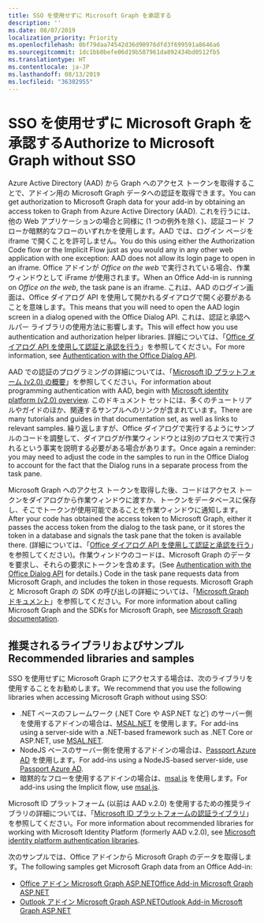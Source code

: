 ```yaml
---
title: SSO を使用せずに Microsoft Graph を承認する
description: ''
ms.date: 08/07/2019
localization_priority: Priority
ms.openlocfilehash: 0bf79daa74542d36d90976dfd3f699591a8646a6
ms.sourcegitcommit: 1dc1bb0befe06d19b587961da892434bd0512fb5
ms.translationtype: HT
ms.contentlocale: ja-JP
ms.lasthandoff: 08/13/2019
ms.locfileid: "36302955"
---
```

# <a name="authorize-to-microsoft-graph-without-sso"></a><span data-ttu-id="d5f00-102">SSO を使用せずに Microsoft Graph を承認する</span><span class="sxs-lookup"><span data-stu-id="d5f00-102">Authorize to Microsoft Graph without SSO</span></span>

<span data-ttu-id="d5f00-103">Azure Active Directory (AAD) から Graph へのアクセス トークンを取得することで、アドイン用の Microsoft Graph データへの認証を取得できます。</span><span class="sxs-lookup"><span data-stu-id="d5f00-103">You can get authorization to Microsoft Graph data for your add-in by obtaining an access token to Graph from Azure Active Directory (AAD).</span></span> <span data-ttu-id="d5f00-104">これを行うには、他の Web アプリケーションの場合と同様に (1 つの例外を除く)、認証コード フローか暗黙的なフローのいずれかを使用します。AAD では、ログイン ページを iframe で開くことを許可しません。</span><span class="sxs-lookup"><span data-stu-id="d5f00-104">You do this using either the Authorization Code flow or the Implicit Flow just as you would any in any other web application with one exception: AAD does not allow its login page to open in an iframe.</span></span> <span data-ttu-id="d5f00-105">Office アドインが *Office on the web* で実行されている場合、作業ウィンドウとして iFrame が使用されます。</span><span class="sxs-lookup"><span data-stu-id="d5f00-105">When an Office Add-in is running on *Office on the web*, the task pane is an iframe.</span></span> <span data-ttu-id="d5f00-106">これは、AAD のログイン画面は、Office ダイアログ API を使用して開かれるダイアログで開く必要があることを意味します。</span><span class="sxs-lookup"><span data-stu-id="d5f00-106">This means that you will need to open the AAD login screen in a dialog opened with the Office Dialog API.</span></span> <span data-ttu-id="d5f00-107">これは、認証と承認ヘルパー ライブラリの使用方法に影響します。</span><span class="sxs-lookup"><span data-stu-id="d5f00-107">This will effect how you use authentication and authorization helper libraries.</span></span> <span data-ttu-id="d5f00-108">詳細については、「[Office ダイアログ API を使用して認証と承認を行う](auth-with-office-dialog-api.md)」を参照してください。</span><span class="sxs-lookup"><span data-stu-id="d5f00-108">For more information, see [Authentication with the Office Dialog API](auth-with-office-dialog-api.md).</span></span>

<span data-ttu-id="d5f00-109">AAD での認証のプログラミングの詳細については、「[Microsoft ID プラットフォーム (v2.0) の概要](/azure/active-directory/develop/v2-overview)」を参照してください。</span><span class="sxs-lookup"><span data-stu-id="d5f00-109">For information about programming authentication with AAD, begin with [Microsoft identity platform (v2.0) overview](/azure/active-directory/develop/v2-overview).</span></span> <span data-ttu-id="d5f00-110">このドキュメント セットには、多くのチュートリアルやガイドのほか、関連するサンプルへのリンクが含まれています。</span><span class="sxs-lookup"><span data-stu-id="d5f00-110">There are many tutorials and guides in that documentation set, as well as links to relevant samples.</span></span> <span data-ttu-id="d5f00-111">繰り返しますが、Office ダイアログで実行するようにサンプルのコードを調整して、ダイアログが作業ウィンドウとは別のプロセスで実行されるという事実を説明する必要がある場合があります。</span><span class="sxs-lookup"><span data-stu-id="d5f00-111">Once again a reminder: you may need to adjust the code in the samples to run in the Office Dialog to account for the fact that the Dialog runs in a separate process from the task pane.</span></span>

<span data-ttu-id="d5f00-112">Microsoft Graph へのアクセス トークンを取得した後、コードはアクセス トークンをダイアログから作業ウィンドウに渡すか、トークンをデータベースに保存し、そこでトークンが使用可能であることを作業ウィンドウに通知します。</span><span class="sxs-lookup"><span data-stu-id="d5f00-112">After your code has obtained the access token to Microsoft Graph, either it passes the access token from the dialog to the task pane, or it stores the token in a database and signals the task pane that the token is available there.</span></span> <span data-ttu-id="d5f00-113">(詳細については、「[Office ダイアログ API を使用して認証と承認を行う](auth-with-office-dialog-api.md)」を参照してください)。作業ウィンドウのコードは、Microsoft Graph のデータを要求し、それらの要求にトークンを含めます。</span><span class="sxs-lookup"><span data-stu-id="d5f00-113">(See [Authentication with the Office Dialog API](auth-with-office-dialog-api.md) for details.) Code in the task pane requests data from Microsoft Graph, and includes the token in those requests.</span></span> <span data-ttu-id="d5f00-114">Microsoft Graph と Microsoft Graph の SDK の呼び出しの詳細については、「[Microsoft Graph ドキュメント](/graph/)」を参照してください。</span><span class="sxs-lookup"><span data-stu-id="d5f00-114">For more information about calling Microsoft Graph and the SDKs for Microsoft Graph, see [Microsoft Graph documentation](/graph/).</span></span>

## <a name="recommended-libraries-and-samples"></a><span data-ttu-id="d5f00-115">推奨されるライブラリおよびサンプル</span><span class="sxs-lookup"><span data-stu-id="d5f00-115">Recommended libraries and samples</span></span>

<span data-ttu-id="d5f00-116">SSO を使用せずに Microsoft Graph にアクセスする場合は、次のライブラリを使用することをお勧めします。</span><span class="sxs-lookup"><span data-stu-id="d5f00-116">We recommend that you use the following libraries when accessing Microsoft Graph without using SSO:</span></span>

- <span data-ttu-id="d5f00-117">.NET ベースのフレームワーク (.NET Core や ASP.NET など) のサーバー側を使用するアドインの場合は、[MSAL.NET](https://github.com/AzureAD/microsoft-authentication-library-for-dotnet/wiki#conceptual-documentation) を使用します。</span><span class="sxs-lookup"><span data-stu-id="d5f00-117">For add-ins using a server-side with a .NET-based framework such as .NET Core or ASP.NET, use [MSAL.NET](https://github.com/AzureAD/microsoft-authentication-library-for-dotnet/wiki#conceptual-documentation).</span></span>
- <span data-ttu-id="d5f00-118">NodeJS ベースのサーバー側を使用するアドインの場合は、[Passport Azure AD](https://github.com/AzureAD/passport-azure-ad) を使用します。</span><span class="sxs-lookup"><span data-stu-id="d5f00-118">For add-ins using a NodeJS-based server-side, use [Passport Azure AD](https://github.com/AzureAD/passport-azure-ad).</span></span>
- <span data-ttu-id="d5f00-119">暗黙的なフローを使用するアドインの場合は、[msal.js](https://github.com/AzureAD/microsoft-authentication-library-for-js/wiki) を使用します。</span><span class="sxs-lookup"><span data-stu-id="d5f00-119">For add-ins using the Implicit flow, use [msal.js](https://github.com/AzureAD/microsoft-authentication-library-for-js/wiki).</span></span>

<span data-ttu-id="d5f00-120">Microsoft ID プラットフォーム (以前は AAD v.2.0) を使用するための推奨ライブラリの詳細については、「[Microsoft ID プラットフォームの認証ライブラリ](/azure/active-directory/develop/reference-v2-libraries.md)」を参照してください。</span><span class="sxs-lookup"><span data-stu-id="d5f00-120">For more information about recommended libraries for working with Microsoft Identity Platform (formerly AAD v.2.0), see [Microsoft identity platform authentication libraries](/azure/active-directory/develop/reference-v2-libraries.md).</span></span>

<span data-ttu-id="d5f00-121">次のサンプルでは、Office アドインから Microsoft Graph のデータを取得します。</span><span class="sxs-lookup"><span data-stu-id="d5f00-121">The following samples get Microsoft Graph data from an Office Add-in:</span></span>

- [<span data-ttu-id="d5f00-122">Office アドイン Microsoft Graph ASP.NET</span><span class="sxs-lookup"><span data-stu-id="d5f00-122">Office Add-in Microsoft Graph ASP.NET</span></span>](https://github.com/OfficeDev/office-add-in-microsoft-graph-aspnet)
- [<span data-ttu-id="d5f00-123">Outlook アドイン Microsoft Graph ASP.NET</span><span class="sxs-lookup"><span data-stu-id="d5f00-123">Outlook Add-in Microsoft Graph ASP.NET</span></span>](https://github.com/OfficeDev/outlook-add-in-microsoft-graph-aspnet)

